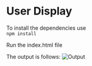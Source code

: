 # User Display
To install the dependencies use\
```npm install```

Run the index.html file

The output is follows:
![Output](https://github.com/sanyamj100/user-model-display/blob/master/sample_output/output%201.JPG)
